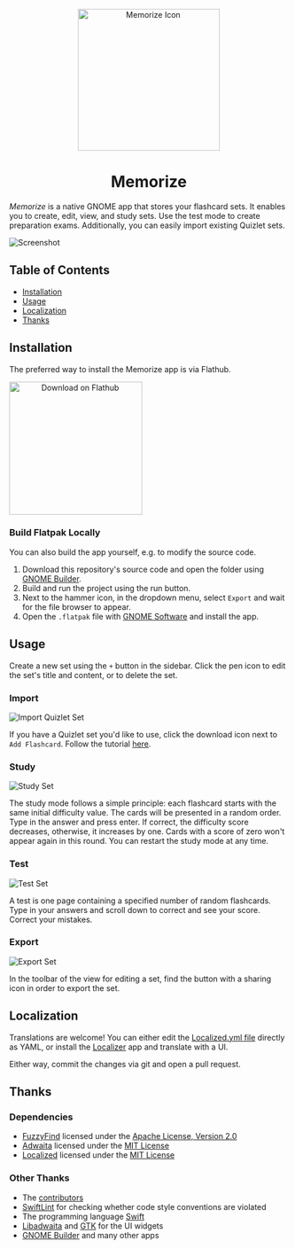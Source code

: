 <p align="center">
  <img width="256" alt="Memorize Icon" src="data/icons/io.github.david_swift.Flashcards-shadow.svg">
  <h1 align="center">Memorize</h1>
</p>

_Memorize_ is a native GNOME app that stores your flashcard sets.
It enables you to create, edit, view, and study sets.
Use the test mode to create preparation exams.
Additionally, you can easily import existing Quizlet sets.

![Screenshot](data/tutorials/Overview.png)

## Table of Contents

- [Installation](#Installation)
- [Usage](#Usage)
- [Localization](#Localization)
- [Thanks](#Thanks)

## Installation

The preferred way to install the Memorize app is via Flathub.

<a href='https://flathub.org/apps/io.github.david_swift.Flashcards' align="center">
  <img align="center" width='240' alt='Download on Flathub' src='https://flathub.org/api/badge?locale=en'/>
</a>

### Build Flatpak Locally

You can also build the app yourself, e.g. to modify the source code.

1. Download this repository's source code and open the folder using [GNOME Builder](https://apps.gnome.org/Builder/).
2. Build and run the project using the run button.
3. Next to the hammer icon, in the dropdown menu, select `Export` and wait for the file browser to appear.
4. Open the `.flatpak` file with [GNOME Software](https://apps.gnome.org/Software/) and install the app.

## Usage

Create a new set using the `+` button in the sidebar. Click the pen icon to edit the set's title
and content, or to delete the set.

### Import

![Import Quizlet Set](data/tutorials/Import.png)

If you have a Quizlet set you'd like to use, click the download icon next to `Add Flashcard`.
Follow the tutorial [here](data/tutorials/Import.mp4).

### Study

![Study Set](data/tutorials/Study.png)

The study mode follows a simple principle: each flashcard starts with the same initial difficulty value.
The cards will be presented in a random order. Type in the answer and press enter.
If correct, the difficulty score decreases, otherwise, it increases by one.
Cards with a score of zero won't appear again in this round.
You can restart the study mode at any time.

### Test

![Test Set](data/tutorials/Test.png)

A test is one page containing a specified number of random flashcards.
Type in your answers and scroll down to correct and see your score. Correct your mistakes.

### Export

![Export Set](data/tutorials/Export.png)

In the toolbar of the view for editing a set, find the button with a sharing icon in order to export the set.

## Localization

Translations are welcome! You can either edit the [Localized.yml file](Sources/Model/Localized.yml) directly as YAML,
or install the [Localizer](https://github.com/AparokshaUI/Localizer) app and translate with a UI.

Either way, commit the changes via git and open a pull request.

## Thanks

### Dependencies
- [FuzzyFind](https://github.com/truizlop/FuzzyFind) licensed under the [Apache License, Version 2.0](https://github.com/truizlop/FuzzyFind/blob/main/LICENSE.md)
- [Adwaita](https://github.com/AparokshaUI/Adwaita) licensed under the [MIT License](https://github.com/AparokshaUI/Adwaita/blob/main/LICENSE.md)
- [Localized](https://github.com/AparokshaUI/Localized) licensed under the [MIT License](https://github.com/AparokshaUI/Localized/blob/master/LICENSE.md)

### Other Thanks
- The [contributors](Contributors.md)
- [SwiftLint](https://github.com/realm/SwiftLint) for checking whether code style conventions are violated
- The programming language [Swift](https://github.com/apple/swift)
- [Libadwaita](https://gnome.pages.gitlab.gnome.org/libadwaita/doc/1.4/) and [GTK](https://docs.gtk.org/gtk4/) for the UI widgets
- [GNOME Builder](https://apps.gnome.org/Builder/) and many other apps
